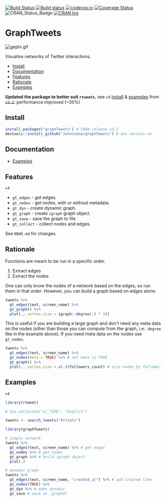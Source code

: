 [![Build Status](https://travis-ci.org/JohnCoene/graphTweets.svg?branch=master)](https://travis-ci.org/JohnCoene/graphTweets)
[![Build status](https://ci.appveyor.com/api/projects/status/t37a595yg5eb2sx6/branch/master?svg=true)](https://ci.appveyor.com/project/JohnCoene/graphtweets/branch/master)
[![codecov.io](https://codecov.io/github/JohnCoene/graphTweets/coverage.svg?branch=master)](https://codecov.io/github/JohnCoene/graphTweets?branch=master)
[![Coverage Status](https://coveralls.io/repos/github/JohnCoene/graphTweets/badge.svg?branch=master)](https://coveralls.io/github/JohnCoene/graphTweets?branch=master)
![CRAN_Status_Badge](http://www.r-pkg.org/badges/version/graphTweets)
[![CRAN log](http://cranlogs.r-pkg.org/badges/grand-total/graphTweets)](http://cranlogs.r-pkg.org/badges/graphTweets)

# GraphTweets #

![gephi.gif](http://john-coene.com/img/graphTweets.png)

Visualise networks of Twitter interactions.

* [Install](#install)
* [Documentation](#documentation)
* [Features](#features)
* [Rationale](#rationale)
* [Examples](#examples)

**Updated the package to better suit `rtweets`**, see *`v4`* [install](#install) & [examples](#examples) from ~~`v3.2`~~: performance improved (~30%)

## Install

```R
install.packages("graphTweets") # CRAN release v3.2
devtools::install_github("JohnCoene/graphTweets") # dev version v4
```

## Documentation 

* [Examples](http://john-coene.com/packages/graphTweets/)

## Features

*`v4`*

- `gt_edges` - get edges.
- `gt_nodes` - get nodes, with or without metadata.
- `gt_dyn` - create dynamic graph.
- `gt_graph` - create `igraph` graph object.
- `gt_save` - save the graph to file
- `gt_collect` - collect nodes and edges.

See `NEWS.md` for changes.

## Rationale

Functions are meant to be run in a specific order.

1. Extract edges
2. Extract the nodes

One can only know the nodes of a network based on the edges, so run them in that order. However, you can build a graph based on edges alone:

```R
tweets %>% 
  gt_edges(text, screen_name) %>% 
  gt_graph() %>% 
  plot(., vertex.size = igraph::degree(.) * 10)
```

This is useful if you are building a large graph and don't need any meta data on the nodes (other than those you can compute from the graph, i.e.: `degree` like in the example above). If you need meta data on the nodes use `gt_nodes`.

```R
tweets %>% 
  gt_edges(text, screen_name) %>% 
  gt_nodes(meta = TRUE) %>% # set meta to TRUE
  gt_graph() %>% 
  plot(., vertex.size = v(.)$followers_count) # size nodes by follower count.
```

## Examples

*`v4`*

```R
library(rtweet)

# Sys.setlocale("LC_TIME", "English")

tweets <- search_tweets("#rstats")

library(graphTweets)

# simple network
tweets %>% 
  gt_edges(text, screen_name) %>% # get edges
  gt_nodes %>% # get nodes
  gt_graph %>% # build igraph object
  plot(.)

# dynamic graph
tweets %>% 
  gt_edges(text, screen_name, "created_at") %>% # add created time
  gt_nodes(TRUE) %>%
  gt_dyn %>% # make dynamic
  gt_save # save as .graphml
```
